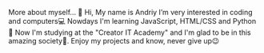 More about myself...
👋 Hi, My name is Andriy
I’m very interested in coding and computers💻
Nowdays I'm learning JavaScript, HTML/CSS and Python🤖
Now I'm studying at the "Creator IT Academy" and I'm glad to be in this amazing society🥰.
Enjoy my projects and know, never give up😉

